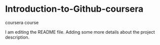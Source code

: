 # Introduction-to-Github-coursera
coursera course

I am editing the README file. Adding some more details about the project description.
